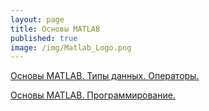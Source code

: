 ```yaml
---
layout: page
title: Основы MATLAB
published: true
image: /img/Matlab_Logo.png
---
```


[Основы MATLAB. Типы данных. Операторы.](https://github.com/Kidinnu/mbs/blob/master/presentations/Part_1_v2_e.pdf)

[Основы MATLAB. Программирование. ](https://github.com/Kidinnu/mbs/blob/master/presentations/Part_1_v2_e.pdf)
